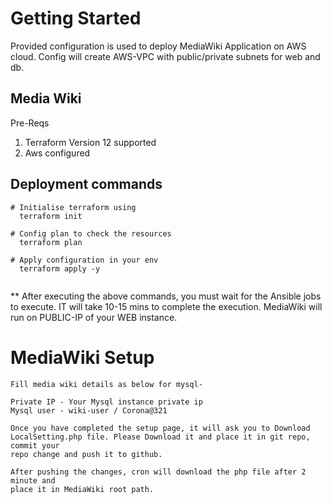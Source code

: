 # Getting Started

Provided configuration is used to deploy MediaWiki Application on AWS cloud. Config will create AWS-VPC with public/private subnets for web and db. 

  ## Media Wiki

  Pre-Reqs
1.  Terraform Version 12 supported
2. Aws configured 

## Deployment commands
```
# Initialise terraform using 
  terraform init
  
# Config plan to check the resources
  terraform plan
  
# Apply configuration in your env
  terraform apply -y
  
```

** After executing the above commands, you must wait for the Ansible jobs to execute. IT will take 10-15 mins to complete the execution. MediaWiki will run on PUBLIC-IP of your WEB instance.

# MediaWiki Setup
```
Fill media wiki details as below for mysql-

Private IP - Your Mysql instance private ip
Mysql user - wiki-user / Corona@321

Once you have completed the setup page, it will ask you to Download 
LocalSetting.php file. Please Download it and place it in git repo, commit your 
repo change and push it to github.

After pushing the changes, cron will download the php file after 2 minute and 
place it in MediaWiki root path. 
```
